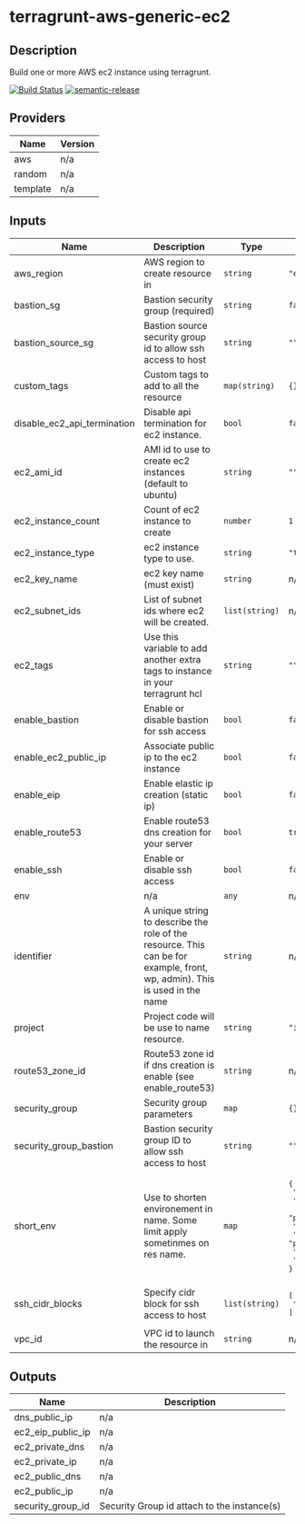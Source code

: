 # terragrunt-aws-generic-ec2

## Description

Build one or more AWS ec2 instance using terragrunt.

[![Build Status](https://travis-ci.org/bitintheskud/terragrunt-aws-generic-ec2.svg?branch=master)](https://travis-ci.org/bitintheskud/terragrunt-aws-generic-ec2)
[![semantic-release](https://img.shields.io/badge/%20%20%F0%9F%93%A6%F0%9F%9A%80-semantic--release-e10079.svg)](https://github.com/semantic-release/semantic-release)

## Providers

| Name | Version |
|------|---------|
| aws | n/a |
| random | n/a |
| template | n/a |

## Inputs

| Name | Description | Type | Default | Required |
|------|-------------|------|---------|:-----:|
| aws\_region | AWS region to create resource in | `string` | `"eu-west-1"` | no |
| bastion\_sg | Bastion security group (required) | `string` | `false` | no |
| bastion\_source\_sg | Bastion source security group id to allow ssh access to host | `string` | `""` | no |
| custom\_tags | Custom tags to add to all the resource | `map(string)` | `{}` | no |
| disable\_ec2\_api\_termination | Disable api termination for ec2 instance. | `bool` | `false` | no |
| ec2\_ami\_id | AMI id to use to create ec2 instances (default to ubuntu) | `string` | `""` | no |
| ec2\_instance\_count | Count of ec2 instance to create | `number` | `1` | no |
| ec2\_instance\_type | ec2 instance type to use. | `string` | `"t3.small"` | no |
| ec2\_key\_name | ec2 key name (must exist) | `string` | n/a | yes |
| ec2\_subnet\_ids | List of subnet ids where ec2 will be created. | `list(string)` | n/a | yes |
| ec2\_tags | Use this variable to add another extra tags to instance in your terragrunt hcl | `string` | `""` | no |
| enable\_bastion | Enable or disable bastion for ssh access | `bool` | `false` | no |
| enable\_ec2\_public\_ip | Associate public ip to the ec2 instance | `bool` | `false` | no |
| enable\_eip | Enable elastic ip creation (static ip) | `bool` | `false` | no |
| enable\_route53 | Enable route53 dns creation for your server | `bool` | `true` | no |
| enable\_ssh | Enable or disable ssh access | `bool` | `false` | no |
| env | n/a | `any` | n/a | yes |
| identifier | A unique string to describe the role of the resource. This can be for example, front, wp, admin). This is used in the name | `string` | n/a | yes |
| project | Project code will be use to name resource. | `string` | `"infra"` | no |
| route53\_zone\_id | Route53 zone id if dns creation is enable (see enable\_route53) | `string` | n/a | yes |
| security\_group | Security group parameters | `map` | `{}` | no |
| security\_group\_bastion | Bastion security group ID to allow ssh access to host | `string` | `""` | no |
| short\_env | Use to shorten environement in name. Some limit apply sometinmes on res name. | `map` | <pre>{<br>  "development": "dev",<br>  "integration": "int",<br>  "preprod": "pprod",<br>  "preproduction": "pprod",<br>  "production": "prod",<br>  "staging": "stag",<br>  "uat": "uat"<br>}<br></pre> | no |
| ssh\_cidr\_blocks | Specify cidr block for ssh access to host | `list(string)` | <pre>[<br>  "0.0.0.0/0"<br>]<br></pre> | no |
| vpc\_id | VPC id to launch the resource in | `string` | n/a | yes |

## Outputs

| Name | Description |
|------|-------------|
| dns\_public\_ip | n/a |
| ec2\_eip\_public\_ip | n/a |
| ec2\_private\_dns | n/a |
| ec2\_private\_ip | n/a |
| ec2\_public\_dns | n/a |
| ec2\_public\_ip | n/a |
| security\_group\_id | Security Group id attach to the instance(s) |

